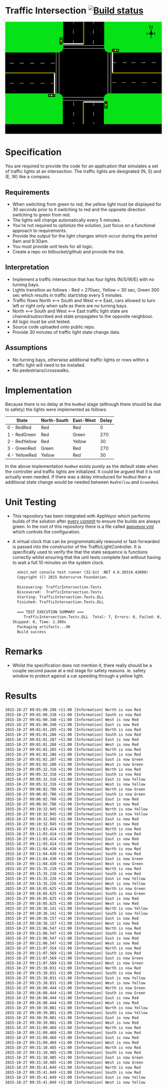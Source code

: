 # Traffic Intersection [![Build status](https://ci.appveyor.com/api/projects/status/vmwsabmeub8r14c5?svg=true)](https://ci.appveyor.com/project/ghuntley/trafficintersection)

<!--[![Play Video](https://i.imgur.com/izcC3UH.png)](https://ghuntley.wistia.com/medias/4z2sn5u49c)
-->

![Traffic Intersection](https://raw.githubusercontent.com/ghuntley/trafficintersection/master/assets/trafficintersection.png)

# Specification
You are required to provide the code for an application that simulates a set of traffic lights at
an intersection. The traffic lights are designated (N, S) and (E, W) like a compass.

## Requirements
* When switching from green to red, the yellow light must be displayed for 30 seconds prior to it switching to red and the opposite direction switching to green from red.
* The lights will change automatically every 5 minutes.
* You're not required to optimize the solution, just focus on a functional approach to requirements.
* Provide the output for the light changes which occur during the period 9am and 9:30am.
* You must provide unit tests for all logic.
* Create a repo on bitbucket/github and provide the link.

## Interpretation
* Implement a traffic intersection that has four lights (N/S/W/E) with no turning bays.
* Lights transition as follows - Red = 270sec, Yellow = 30 sec, Green 300 sec which results in traffic start/stop every 5 minutes.
* Traffic flows North <--> South and West <--> East, cars allowed to turn left or right only when safe as there are no turning bays.
* North <--> South and West <--> East traffic light state are chained/subscribed and state propagates to the opposite neighbour.
* All logic must be unit tested.
* Source code uploaded onto public repo.
* Provide 30 minutes of traffic light state change data.

## Assumptions
* No turning bays, otherwise additional traffic lights or rows within a traffic light will need to be installed.
* No pedestrians/crosswalks.

# Implementation

Because there is no delay at the `RedRed` stage (although there should be due to safety) the lights were implemented as follows:


State         | North-South | East-West | Delay
------------- | ------------|-----------|-------
0 - RedRed    | Red         | Red       | 0
1 - RedGreen  | Red         | Green     | 270
2 - RedYellow | Red         | Yellow    | 30
3 - GreenRed  | Green       | Red       | 270
4 - YellowRed | Yellow      | Red       | 30

In the above implementation `RedRed` exists purely as the default state when the controller and traffic lights are initialized. It could be argued that it is not actually even needed. If there was a delay introduced for `RedRed` then a additional state change would be needed between `RedYellow` and `GreenRed`.

# Unit Testing
* This repository has been integrated with AppVeyor which performs builds of the solution after [every commit](https://ci.appveyor.com/project/ghuntley/trafficintersection) to ensure the builds are always green. In the root of this repository there is a file called [appveyor.yml](https://github.com/ghuntley/trafficintersection/blob/master/appveyor.yml) which controls the configuration.

* A virtual clock that can be programmatically rewound or fast-forwarded is passed into the constructor of the TrafficLightController. It is specifically used to verify the that the state sequence is functions correctly whilst ensuring that the unit tests complete fast without having to wait a full 10 minutes on the system clock.

		xUnit.net console test runner (32-bit .NET 4.0.30319.42000)
		Copyright (C) 2015 Outercurve Foundation.

		Discovering: TrafficIntersection.Tests
		Discovered:  TrafficIntersection.Tests
		Starting: TrafficIntersection.Tests.DLL
		Finished: TrafficIntersection.Tests.DLL

		=== TEST EXECUTION SUMMARY ===
		   TrafficIntersection.Tests.DLL  Total: 7, Errors: 0, Failed: 0, Skipped: 0, Time: 2.389s
		Packaging artifacts...OK
		Build success

# Remarks
* Whilst the specification does not mention it, there really should be a couple second pause at a red stage for safety reasons. ie. safety window to protect against a car speeding through a yellow light.

# Results

    2015-10-27 09:01:00.298 +11:00 [Information] North is now Red
    2015-10-27 09:01:00.338 +11:00 [Information] South is now Red
    2015-10-27 09:01:00.340 +11:00 [Information] West is now Red
    2015-10-27 09:01:00.340 +11:00 [Information] East is now Red
    2015-10-27 09:01:01.285 +11:00 [Information] North is now Red
    2015-10-27 09:01:01.286 +11:00 [Information] South is now Red
    2015-10-27 09:01:01.287 +11:00 [Information] East is now Red
    2015-10-27 09:01:01.288 +11:00 [Information] West is now Red
    2015-10-27 09:01:02.285 +11:00 [Information] North is now Red
    2015-10-27 09:01:02.286 +11:00 [Information] South is now Red
    2015-10-27 09:01:02.287 +11:00 [Information] East is now Green
    2015-10-27 09:01:02.288 +11:00 [Information] West is now Green
    2015-10-27 09:05:32.316 +11:00 [Information] North is now Red
    2015-10-27 09:05:32.316 +11:00 [Information] South is now Red
    2015-10-27 09:05:32.316 +11:00 [Information] East is now Yellow
    2015-10-27 09:05:32.316 +11:00 [Information] West is now Yellow
    2015-10-27 09:06:02.786 +11:00 [Information] North is now Green
    2015-10-27 09:06:02.786 +11:00 [Information] South is now Green
    2015-10-27 09:06:02.786 +11:00 [Information] East is now Red
    2015-10-27 09:06:02.786 +11:00 [Information] West is now Red
    2015-10-27 09:10:32.945 +11:00 [Information] North is now Yellow
    2015-10-27 09:10:32.945 +11:00 [Information] South is now Yellow
    2015-10-27 09:10:32.945 +11:00 [Information] East is now Red
    2015-10-27 09:10:32.945 +11:00 [Information] West is now Red
    2015-10-27 09:11:03.414 +11:00 [Information] North is now Red
    2015-10-27 09:11:03.414 +11:00 [Information] South is now Red
    2015-10-27 09:11:03.414 +11:00 [Information] East is now Red
    2015-10-27 09:11:03.414 +11:00 [Information] West is now Red
    2015-10-27 09:11:04.430 +11:00 [Information] North is now Red
    2015-10-27 09:11:04.430 +11:00 [Information] South is now Red
    2015-10-27 09:11:04.430 +11:00 [Information] East is now Green
    2015-10-27 09:11:04.430 +11:00 [Information] West is now Green
    2015-10-27 09:15:35.210 +11:00 [Information] North is now Red
    2015-10-27 09:15:35.210 +11:00 [Information] South is now Red
    2015-10-27 09:15:35.226 +11:00 [Information] East is now Yellow
    2015-10-27 09:15:35.226 +11:00 [Information] West is now Yellow
    2015-10-27 09:16:05.625 +11:00 [Information] North is now Green
    2015-10-27 09:16:05.625 +11:00 [Information] South is now Green
    2015-10-27 09:16:05.625 +11:00 [Information] East is now Red
    2015-10-27 09:16:05.625 +11:00 [Information] West is now Red
    2015-10-27 09:20:36.141 +11:00 [Information] North is now Yellow
    2015-10-27 09:20:36.141 +11:00 [Information] South is now Yellow
    2015-10-27 09:20:36.157 +11:00 [Information] East is now Red
    2015-10-27 09:20:36.157 +11:00 [Information] West is now Red
    2015-10-27 09:21:06.547 +11:00 [Information] North is now Red
    2015-10-27 09:21:06.547 +11:00 [Information] South is now Red
    2015-10-27 09:21:06.547 +11:00 [Information] East is now Red
    2015-10-27 09:21:06.547 +11:00 [Information] West is now Red
    2015-10-27 09:21:07.554 +11:00 [Information] North is now Red
    2015-10-27 09:21:07.569 +11:00 [Information] South is now Red
    2015-10-27 09:21:07.569 +11:00 [Information] East is now Green
    2015-10-27 09:21:07.569 +11:00 [Information] West is now Green
    2015-10-27 09:25:38.031 +11:00 [Information] North is now Red
    2015-10-27 09:25:38.031 +11:00 [Information] South is now Red
    2015-10-27 09:25:38.031 +11:00 [Information] East is now Yellow
    2015-10-27 09:25:38.031 +11:00 [Information] West is now Yellow
    2015-10-27 09:26:08.444 +11:00 [Information] North is now Green
    2015-10-27 09:26:08.444 +11:00 [Information] South is now Green
    2015-10-27 09:26:08.444 +11:00 [Information] East is now Red
    2015-10-27 09:26:08.444 +11:00 [Information] West is now Red
    2015-10-27 09:30:39.081 +11:00 [Information] North is now Yellow
    2015-10-27 09:30:39.081 +11:00 [Information] South is now Yellow
    2015-10-27 09:30:39.081 +11:00 [Information] East is now Red
    2015-10-27 09:30:39.081 +11:00 [Information] West is now Red
    2015-10-27 09:31:09.469 +11:00 [Information] North is now Red
    2015-10-27 09:31:09.469 +11:00 [Information] South is now Red
    2015-10-27 09:31:09.469 +11:00 [Information] East is now Red
    2015-10-27 09:31:09.469 +11:00 [Information] West is now Red
    2015-10-27 09:31:10.485 +11:00 [Information] North is now Red
    2015-10-27 09:31:10.485 +11:00 [Information] South is now Red
    2015-10-27 09:31:10.485 +11:00 [Information] East is now Green
    2015-10-27 09:31:10.485 +11:00 [Information] West is now Green
    2015-10-27 09:35:41.049 +11:00 [Information] North is now Red
    2015-10-27 09:35:41.049 +11:00 [Information] South is now Red
    2015-10-27 09:35:41.049 +11:00 [Information] East is now Yellow
    2015-10-27 09:35:41.049 +11:00 [Information] West is now Yellow
